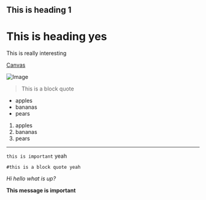 ## This is heading 1

# This is heading yes

This is really interesting

[Canvas](https://canvas.ucsd.edu)


![Image](https://media.istockphoto.com/photos/beautiful-sunset-over-the-tropical-sea-picture-id1172427455?k=20&m=1172427455&s=612x612&w=0&h=tL1ig4N68zXv9wKgZ3_tOeVP1qV3zSfjjS_jbyeyGCA=)	


> This is a block quote

- apples
- bananas
- pears

1. apples
2. bananas
3. pears

----------

`this is important` yeah

```
#this is a block quote yeah
```


*Hi hello what is up?*

**This message is important**
